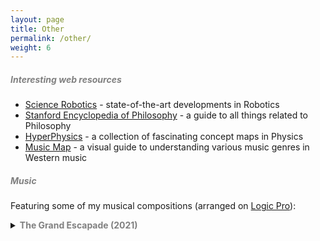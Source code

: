 ```yaml
---
layout: page
title: Other
permalink: /other/
weight: 6
---
```


##### <span style="color:Gray">**Interesting web resources**</span>

- [Science Robotics](https://www.science.org/journal/scirobotics) - state-of-the-art developments in Robotics
- [Stanford Encyclopedia of Philosophy](https://plato.stanford.edu/contents.html) - a guide to all things related to Philosophy
- [HyperPhysics](http://hyperphysics.phy-astr.gsu.edu/hbase/hframe.html) - a collection of fascinating concept maps in Physics
- [Music Map](https://musicmap.info/#) - a visual guide to understanding various music genres in Western music
<!-- - [Sangeethapriya](https://www.sangeethapriya.org/) - the biggest collection of Carnatic concert recordings, almost spanning a century -->


##### <span style="color:Gray">**Music**</span> 
Featuring some of my musical compositions (arranged on [Logic Pro](https://www.apple.com/logic-pro/)):

<details>
    <summary style="font-size: 1em; font-weight: bold;"> <span style="color:Gray">The Grand Escapade (2021)</span></summary>
The Grand Escapade is a soundtrack for short and imaginary conceptual series depicting the futuristic journey of humans inhabiting a different planet, an attempt to capturing the essence of human emotions on this audacious adventure from love to hate, universal brotherhood to tribe parochialism, betrayal to sacrifice, a struggle like never before but also finally the triumph of making it onto the other side.

    <br>
    <iframe width="100%" height="450" scrolling="no" frameborder="no" allow="autoplay" src="https://w.soundcloud.com/player/?url=https%3A//api.soundcloud.com/playlists/1748143059%3Fsecret_token%3Ds-4RJtqDj3qe2&color=%23ff5500&auto_play=false&hide_related=false&show_comments=true&show_user=true&show_reposts=false&show_teaser=true"></iframe><div style="font-size: 10px; color: #cccccc;line-break: anywhere;word-break: normal;overflow: hidden;white-space: nowrap;text-overflow: ellipsis; font-family: Interstate,Lucida Grande,Lucida Sans Unicode,Lucida Sans,Garuda,Verdana,Tahoma,sans-serif;font-weight: 100;"><a href="https://soundcloud.com/user-378876180" title="Karthikeya Parunandi" target="_blank" style="color: #cccccc; text-decoration: none;">Karthikeya Parunandi</a> · <a href="https://soundcloud.com/user-378876180/sets/the-grand-escapade/s-4RJtqDj3qe2" title="The Grand Escapade" target="_blank" style="color: #cccccc; text-decoration: none;">The Grand Escapade</a></div>
</details>

<!-- ##### <span style="color:Gray">**Interesting personal blogs/websites**</span>

- [Melting Asphalt](https://meltingasphalt.com/about/)
- [Paul Graham](https://www.paulgraham.com/)
- [Patrick Colllison](https://patrickcollison.com/)
- [Sam Altman](https://blog.samaltman.com/)
- [Naval Ravikant](https://nav.al/) -->


<!-- ##### <span style="color:Gray">**Important theories/Mental models**</span>
- Economics: 
    * [Efficient Market Hypothesis](https://www.investopedia.com/terms/e/efficientmarkethypothesis.asp) on why consistently beating the stock market is not possible
    * [Prospect Theory](https://www.investopedia.com/terms/p/prospecttheory.asp#:~:text=The%20prospect%20theory%20says%20that,as%20the%20loss%2Daversion%20theory.) on our asymmetric perception of losses v/s profits
- Physics:
    * [Theory of Relativity (Special and General)](https://en.wikipedia.org/wiki/Theory_of_relativity) for our best understanding of space, time, and gravity so far
- Psychology:
    * [Big five personality traits](https://en.wikipedia.org/wiki/Big_Five_personality_traits) for the widely-used theory to describe and study human personalities -->